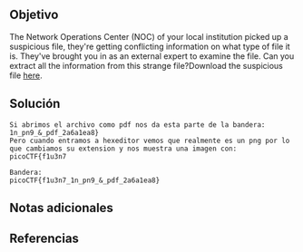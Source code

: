 ## Objetivo
The Network Operations Center (NOC) of your local institution picked up a suspicious file, they're getting conflicting information on what type of file it is. They've brought you in as an external expert to examine the file. Can you extract all the information from this strange file?Download the suspicious file [here](https://artifacts.picoctf.net/c_titan/99/flag2of2-final.pdf).
## Solución
```
Si abrimos el archivo como pdf nos da esta parte de la bandera:
1n_pn9_&_pdf_2a6a1ea8}
Pero cuando entramos a hexeditor vemos que realmente es un png por lo que cambiamos su extension y nos muestra una imagen con:
picoCTF{f1u3n7

Bandera:
picoCTF{f1u3n7_1n_pn9_&_pdf_2a6a1ea8}
```
## Notas adicionales
## Referencias